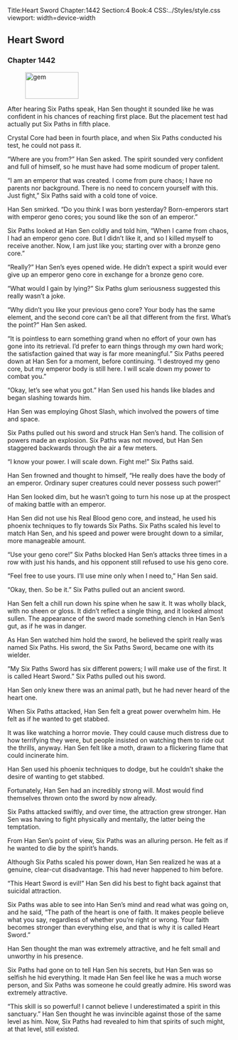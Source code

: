 Title:Heart Sword 
Chapter:1442 
Section:4 
Book:4 
CSS:../Styles/style.css 
viewport: width=device-width
  
## Heart Sword
### Chapter 1442
  
<figure>
	<img src="../Images/gem.gif" alt="gem" id="gem" width="120" height="60" />
</figure>
  

  
After hearing Six Paths speak, Han Sen thought it sounded like he was confident in his chances of reaching first place. But the placement test had actually put Six Paths in fifth place.

Crystal Core had been in fourth place, and when Six Paths conducted his test, he could not pass it.

“Where are you from?” Han Sen asked. The spirit sounded very confident and full of himself, so he must have had some modicum of proper talent.

“I am an emperor that was created. I come from pure chaos; I have no parents nor background. There is no need to concern yourself with this. Just fight,” Six Paths said with a cold tone of voice.

Han Sen smirked. “Do you think I was born yesterday? Born-emperors start with emperor geno cores; you sound like the son of an emperor.”

Six Paths looked at Han Sen coldly and told him, “When I came from chaos, I had an emperor geno core. But I didn’t like it, and so I killed myself to receive another. Now, I am just like you; starting over with a bronze geno core.”

“Really?” Han Sen’s eyes opened wide. He didn’t expect a spirit would ever give up an emperor geno core in exchange for a bronze geno core.

“What would I gain by lying?” Six Paths glum seriousness suggested this really wasn’t a joke.

“Why didn’t you like your previous geno core? Your body has the same element, and the second core can’t be all that different from the first. What’s the point?” Han Sen asked.

“It is pointless to earn something grand when no effort of your own has gone into its retrieval. I’d prefer to earn things through my own hard work; the satisfaction gained that way is far more meaningful.” Six Paths peered down at Han Sen for a moment, before continuing. “I destroyed my geno core, but my emperor body is still here. I will scale down my power to combat you.”

“Okay, let’s see what you got.” Han Sen used his hands like blades and began slashing towards him.

Han Sen was employing Ghost Slash, which involved the powers of time and space.

Six Paths pulled out his sword and struck Han Sen’s hand. The collision of powers made an explosion. Six Paths was not moved, but Han Sen staggered backwards through the air a few meters.

“I know your power. I will scale down. Fight me!” Six Paths said.

Han Sen frowned and thought to himself, “He really does have the body of an emperor. Ordinary super creatures could never possess such power!”

Han Sen looked dim, but he wasn’t going to turn his nose up at the prospect of making battle with an emperor.

Han Sen did not use his Real Blood geno core, and instead, he used his phoenix techniques to fly towards Six Paths. Six Paths scaled his level to match Han Sen, and his speed and power were brought down to a similar, more manageable amount.

“Use your geno core!” Six Paths blocked Han Sen’s attacks three times in a row with just his hands, and his opponent still refused to use his geno core.

“Feel free to use yours. I’ll use mine only when I need to,” Han Sen said.

“Okay, then. So be it.” Six Paths pulled out an ancient sword.

Han Sen felt a chill run down his spine when he saw it. It was wholly black, with no sheen or gloss. It didn’t reflect a single thing, and it looked almost sullen. The appearance of the sword made something clench in Han Sen’s gut, as if he was in danger.

As Han Sen watched him hold the sword, he believed the spirit really was named Six Paths. His sword, the Six Paths Sword, became one with its wielder.

“My Six Paths Sword has six different powers; I will make use of the first. It is called Heart Sword.” Six Paths pulled out his sword.

Han Sen only knew there was an animal path, but he had never heard of the heart one.

When Six Paths attacked, Han Sen felt a great power overwhelm him. He felt as if he wanted to get stabbed.

It was like watching a horror movie. They could cause much distress due to how terrifying they were, but people insisted on watching them to ride out the thrills, anyway. Han Sen felt like a moth, drawn to a flickering flame that could incinerate him.

Han Sen used his phoenix techniques to dodge, but he couldn’t shake the desire of wanting to get stabbed.

Fortunately, Han Sen had an incredibly strong will. Most would find themselves thrown onto the sword by now already.

Six Paths attacked swiftly, and over time, the attraction grew stronger. Han Sen was having to fight physically and mentally, the latter being the temptation.

From Han Sen’s point of view, Six Paths was an alluring person. He felt as if he wanted to die by the spirit’s hands.

Although Six Paths scaled his power down, Han Sen realized he was at a genuine, clear-cut disadvantage. This had never happened to him before.

“This Heart Sword is evil!” Han Sen did his best to fight back against that suicidal attraction.

Six Paths was able to see into Han Sen’s mind and read what was going on, and he said, “The path of the heart is one of faith. It makes people believe what you say, regardless of whether you’re right or wrong. Your faith becomes stronger than everything else, and that is why it is called Heart Sword.”

Han Sen thought the man was extremely attractive, and he felt small and unworthy in his presence.

Six Paths had gone on to tell Han Sen his secrets, but Han Sen was so selfish he hid everything. It made Han Sen feel like he was a much worse person, and Six Paths was someone he could greatly admire. His sword was extremely attractive.

“This skill is so powerful! I cannot believe I underestimated a spirit in this sanctuary.” Han Sen thought he was invincible against those of the same level as him. Now, Six Paths had revealed to him that spirits of such might, at that level, still existed.
